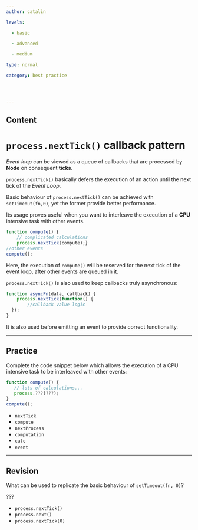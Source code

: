 ```yaml
---
author: catalin

levels:

  - basic

  - advanced

  - medium

type: normal

category: best practice




---
```

## Content
# `process.nextTick()` callback pattern

*Event loop* can be viewed as a queue of callbacks that are processed by **Node** on consequent **ticks**.

`process.nextTick()` basically defers the execution of an action until the next tick of the *Event Loop*.

Basic behaviour of `process.nextTick()` can be achieved with ` setTimeout(fn,0)`, yet the former provide better performance.

Its usage proves useful when you want to interleave the execution of a **CPU** intensive task with other events.
```javascript
function compute() {
    // complicated calculations    
    process.nextTick(compute);}
//other events
compute();
```
Here, the execution of `compute()` will be reserved for the next tick of the event loop, after other events are queued in it.

`process.nextTick()` is also used to keep callbacks truly asynchronous:
```javascript
function asyncFn(data, callback) {
    process.nextTick(function() {
        //callback value logic
  });
}
```

It is also used before emitting an event to provide correct functionality.

---
## Practice

Complete the code snippet below which allows the execution of a CPU intensive task to be interleaved with other events:

```javascript
function compute() {
   // lots of calculations...
   process.???(???);
}
compute();
```


* `nextTick`
* `compute`
* `nextProcess`
* `computation`
* `calc`
* `event`

---
## Revision

What can be used to replicate the basic behaviour of `setTimeout(fn, 0)`?

???


* `process.nextTick()`
* `process.next()`
* `process.nextTick(0)`

